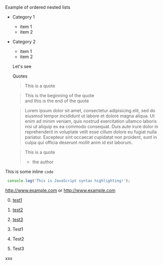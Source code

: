Example of ordered nested lists

- Category 1
  - item 1
  * item 2
  
- Category 2
  * item 1
  - item 2
  
  Let's see
  
  Quotes
  
  > This is a quote
  
  > This is the beginning of the quote  
  > and this is the end of the quote
  
  > Lorem ipsum dolor sit amet, consectetur adipisicing elit, sed do eiusmod tempor incididunt ut labore et dolore magna aliqua. Ut enim ad minim veniam, quis nostrud exercitation ullamco laboris nisi ut aliquip ex ea commodo consequat. Duis aute irure dolor in reprehenderit in voluptate velit esse cillum dolore eu fugiat nulla pariatur. Excepteur sint occaecat cupidatat non proident, sunt in culpa qui officia deserunt mollit anim id est laborum.
  
  > This is a quote
  > - the author


This is some inline `code`

```js  
 console.log('This is JavaScript syntax highlighting!');  
 ```  
http://www.example.com or <http://www.example.com>

0. [test1](#t1)
0. [test2](#t2)
0. [test3](#t3)

0. <a name="t1">Test1</a>
0. <a name="t2">Test2</a>
0. <a name="t3">Test3</a>



xxx


